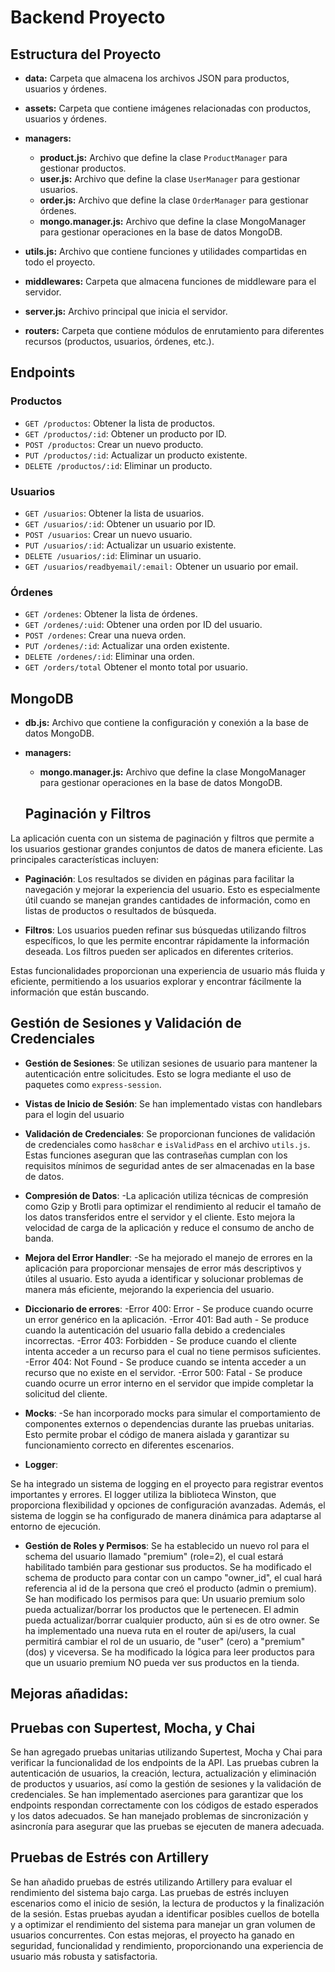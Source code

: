 # Backend Proyecto

## Estructura del Proyecto

- **data:** Carpeta que almacena los archivos JSON para productos, usuarios y órdenes.
- **assets:** Carpeta que contiene imágenes relacionadas con productos, usuarios y órdenes.
- **managers:**
  - **product.js:** Archivo que define la clase `ProductManager` para gestionar productos.
  - **user.js:** Archivo que define la clase `UserManager` para gestionar usuarios.
  - **order.js:** Archivo que define la clase `OrderManager` para gestionar órdenes.
  - **mongo.manager.js:** Archivo que define la clase MongoManager para gestionar operaciones en la base de datos MongoDB.

- **utils.js:** Archivo que contiene funciones y utilidades compartidas en todo el proyecto.
- **middlewares:** Carpeta que almacena funciones de middleware para el servidor.

- **server.js:** Archivo principal que inicia el servidor.
- **routers:** Carpeta que contiene módulos de enrutamiento para diferentes recursos (productos, usuarios, órdenes, etc.).

## Endpoints

### Productos
- `GET /productos`: Obtener la lista de productos.
- `GET /productos/:id`: Obtener un producto por ID.
- `POST /productos`: Crear un nuevo producto.
- `PUT /productos/:id`: Actualizar un producto existente.
- `DELETE /productos/:id`: Eliminar un producto.

### Usuarios
- `GET /usuarios`: Obtener la lista de usuarios.
- `GET /usuarios/:id`: Obtener un usuario por ID.
- `POST /usuarios`: Crear un nuevo usuario.
- `PUT /usuarios/:id`: Actualizar un usuario existente.
- `DELETE /usuarios/:id`: Eliminar un usuario.
- `GET /usuarios/readbyemail/:email:` Obtener un usuario por email.

### Órdenes
- `GET /ordenes`: Obtener la lista de órdenes.
- `GET /ordenes/:uid`: Obtener una orden por ID del usuario.
- `POST /ordenes`: Crear una nueva orden.
- `PUT /ordenes/:id`: Actualizar una orden existente.
- `DELETE /ordenes/:id`: Eliminar una orden.
- `GET /orders/total` Obtener el monto total por usuario.

## MongoDB

- **db.js:** Archivo que contiene la configuración y conexión a la base de datos MongoDB.

- **managers:**
  - **mongo.manager.js:** Archivo que define la clase MongoManager para gestionar operaciones en la base de datos MongoDB.

  ## Paginación y Filtros

La aplicación cuenta con un sistema de paginación y filtros que permite a los usuarios gestionar grandes conjuntos de datos de manera eficiente. Las principales características incluyen:

- **Paginación**: Los resultados se dividen en páginas para facilitar la navegación y mejorar la experiencia del usuario. Esto es especialmente útil cuando se manejan grandes cantidades de información, como en listas de productos o resultados de búsqueda.

- **Filtros**: Los usuarios pueden refinar sus búsquedas utilizando filtros específicos, lo que les permite encontrar rápidamente la información deseada. Los filtros pueden ser aplicados en diferentes criterios.

Estas funcionalidades proporcionan una experiencia de usuario más fluida y eficiente, permitiendo a los usuarios explorar y encontrar fácilmente la información que están buscando.

## Gestión de Sesiones y Validación de Credenciales

- **Gestión de Sesiones**: Se utilizan sesiones de usuario para mantener la autenticación entre solicitudes. Esto se logra mediante el uso de paquetes como `express-session`.

- **Vistas de Inicio de Sesión**: Se han implementado vistas con handlebars para el login del usuario

- **Validación de Credenciales**: Se proporcionan funciones de validación de credenciales como `has8char` e `isValidPass` en el archivo `utils.js`. Estas funciones aseguran que las contraseñas cumplan con los requisitos mínimos de seguridad antes de ser almacenadas en la base de datos.

- **Compresión de Datos**:
-La aplicación utiliza técnicas de compresión como Gzip y Brotli para optimizar el rendimiento al reducir el tamaño de los datos transferidos entre el servidor y el cliente. Esto mejora la velocidad de carga de la aplicación y reduce el consumo de ancho de banda.

- **Mejora del Error Handler**:
-Se ha mejorado el manejo de errores en la aplicación para proporcionar mensajes de error más descriptivos y útiles al usuario. Esto ayuda a identificar y solucionar problemas de manera más eficiente, mejorando la experiencia del usuario.

- **Diccionario de errores**:
-Error 400: Error - Se produce cuando ocurre un error genérico en la aplicación.
-Error 401: Bad auth - Se produce cuando la autenticación del usuario falla debido a credenciales incorrectas.
-Error 403: Forbidden - Se produce cuando el cliente intenta acceder a un recurso para el cual no tiene permisos suficientes.
-Error 404: Not Found - Se produce cuando se intenta acceder a un recurso que no existe en el servidor.
-Error 500: Fatal - Se produce cuando ocurre un error interno en el servidor que impide completar la solicitud del cliente.

- **Mocks**:
-Se han incorporado mocks para simular el comportamiento de componentes externos o dependencias durante las pruebas unitarias. Esto permite probar el código de manera aislada y garantizar su funcionamiento correcto en diferentes escenarios.

- **Logger**:

Se ha integrado un sistema de logging en el proyecto para registrar eventos importantes y errores. El logger utiliza la biblioteca Winston, que proporciona flexibilidad y opciones de configuración avanzadas. Además, el sistema de loggin se ha configurado de manera dinámica para adaptarse al entorno de ejecución.

- **Gestión de Roles y Permisos**:
Se ha establecido un nuevo rol para el schema del usuario llamado "premium" (role=2), el cual estará habilitado también para gestionar sus productos.
Se ha modificado el schema de producto para contar con un campo "owner_id", el cual hará referencia al id de la persona que creó el producto (admin o premium).
Se han modificado los permisos para que:
Un usuario premium solo pueda actualizar/borrar los productos que le pertenecen.
El admin pueda actualizar/borrar cualquier producto, aún si es de otro owner.
Se ha implementado una nueva ruta en el router de api/users, la cual permitirá cambiar el rol de un usuario, de "user" (cero) a "premium" (dos) y viceversa.
Se ha modificado la lógica para leer productos para que un usuario premium NO pueda ver sus productos en la tienda.

## Mejoras añadidas:

## Pruebas con Supertest, Mocha, y Chai
Se han agregado pruebas unitarias utilizando Supertest, Mocha y Chai para verificar la funcionalidad de los endpoints de la API.
Las pruebas cubren la autenticación de usuarios, la creación, lectura, actualización y eliminación de productos y usuarios, así como la gestión de sesiones y la validación de credenciales.
Se han implementado aserciones para garantizar que los endpoints respondan correctamente con los códigos de estado esperados y los datos adecuados.
Se han manejado problemas de sincronización y asincronía para asegurar que las pruebas se ejecuten de manera adecuada.

## Pruebas de Estrés con Artillery
Se han añadido pruebas de estrés utilizando Artillery para evaluar el rendimiento del sistema bajo carga.
Las pruebas de estrés incluyen escenarios como el inicio de sesión, la lectura de productos y la finalización de la sesión.
Estas pruebas ayudan a identificar posibles cuellos de botella y a optimizar el rendimiento del sistema para manejar un gran volumen de usuarios concurrentes.
Con estas mejoras, el proyecto ha ganado en seguridad, funcionalidad y rendimiento, proporcionando una experiencia de usuario más robusta y satisfactoria.